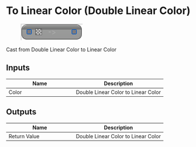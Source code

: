 # To Linear Color (Double Linear Color)

<div align="left" data-full-width="false"><figure><img src="../../../../api/Math/Conversions/To_Linear_Color_(Double_Linear_Color).png" alt=""><figcaption></figcaption></figure></div>

Cast from Double Linear Color to Linear Color

## Inputs

<table><thead><tr><th width="170">Name</th><th>Description</th></tr></thead><tbody><tr><td>Color</td><td>Double Linear Color to Linear Color</td></tr></tbody></table>

## Outputs

<table><thead><tr><th width="170">Name</th><th>Description</th></tr></thead><tbody><tr><td>Return Value</td><td>Double Linear Color to Linear Color</td></tr></tbody></table>
